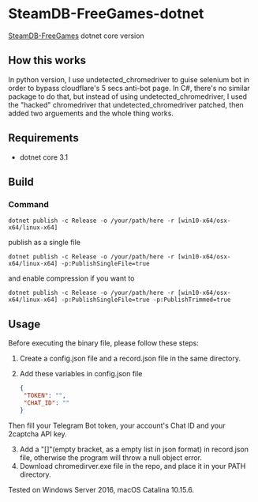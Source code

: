 # SteamDB-FreeGames-dotnet
 [SteamDB-FreeGames](https://github.com/azhuge233/SteamDB-FreeGames) dotnet core version

## How this works

In python version, I use undetected_chromedriver to guise selenium bot in order to bypass cloudflare's 5 secs anti-bot page. In C#, there's no similar package to do that, but instead of using undetected_chromedriver, I used the "hacked" chromedriver that undetected_chromedriver patched, then added two arguements and the whole thing works.

## Requirements

- dotnet core 3.1

## Build

### Command

```
dotnet publish -c Release -o /your/path/here -r [win10-x64/osx-x64/linux-x64]
```

publish as a single file

```
dotnet publish -c Release -o /your/path/here -r [win10-x64/osx-x64/linux-x64] -p:PublishSingleFile=true
```

and enable compression if you want to

```
dotnet publish -c Release -o /your/path/here -r [win10-x64/osx-x64/linux-x64] -p:PublishSingleFile=true -p:PublishTrimmed=true
```

## Usage

Before executing the binary file, please follow these steps:

1. Create a config.json file and a record.json file in the same directory.

2. Add these variables in config.json file

   ```json
   {
   	"TOKEN": "",
   	"CHAT_ID": ""
   }
   ```
   

Then fill your Telegram Bot token, your account's Chat ID and your 2captcha API key.

3. Add a "[]"(empty bracket, as a empty list in json format) in record.json file, otherwise the program will throw a null object error.
4. Download chromedirver.exe file in the repo, and place it in your PATH directory. 

Tested on Windows Server 2016, macOS Catalina 10.15.6.

